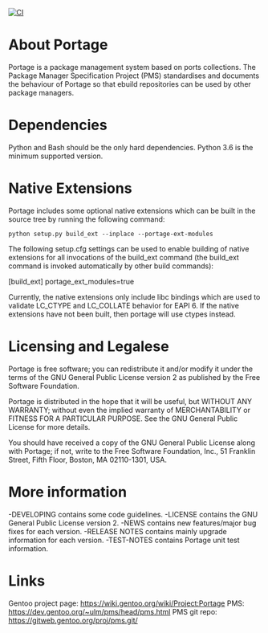 [![CI](https://github.com/gentoo/portage/actions/workflows/ci.yml/badge.svg)](https://github.com/gentoo/portage/actions/workflows/ci.yml)

About Portage
=============

Portage is a package management system based on ports collections. The
Package Manager Specification Project (PMS) standardises and documents
the behaviour of Portage so that ebuild repositories can be used by
other package managers.


Dependencies
============

Python and Bash should be the only hard dependencies. Python 3.6 is the
minimum supported version.

Native Extensions
=================

Portage includes some optional native extensions which can be built
in the source tree by running the following command:

    python setup.py build_ext --inplace --portage-ext-modules

The following setup.cfg settings can be used to enable building of
native extensions for all invocations of the build_ext command (the
build_ext command is invoked automatically by other build commands):

   [build_ext]
   portage_ext_modules=true

Currently, the native extensions only include libc bindings which are
used to validate LC_CTYPE and LC_COLLATE behavior for EAPI 6. If the
native extensions have not been built, then portage will use ctypes
instead.

Licensing and Legalese
=======================

Portage is free software; you can redistribute it and/or
modify it under the terms of the GNU General Public License
version 2 as published by the Free Software Foundation.

Portage is distributed in the hope that it will be useful,
but WITHOUT ANY WARRANTY; without even the implied warranty of
MERCHANTABILITY or FITNESS FOR A PARTICULAR PURPOSE.  See the
GNU General Public License for more details.

You should have received a copy of the GNU General Public License
along with Portage; if not, write to the Free Software
Foundation, Inc., 51 Franklin Street, Fifth Floor, Boston, MA
02110-1301, USA.


More information
================

-DEVELOPING contains some code guidelines.
-LICENSE contains the GNU General Public License version 2.
-NEWS contains new features/major bug fixes for each version.
-RELEASE NOTES contains mainly upgrade information for each version.
-TEST-NOTES contains Portage unit test information.


Links
=====
Gentoo project page: <https://wiki.gentoo.org/wiki/Project:Portage>
PMS: <https://dev.gentoo.org/~ulm/pms/head/pms.html>
PMS git repo: <https://gitweb.gentoo.org/proj/pms.git/>
